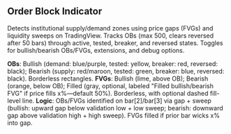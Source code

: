 ## Order Block Indicator
Detects institutional supply/demand zones using price gaps (FVGs) and liquidity sweeps on TradingView. Tracks OBs (max 500, clears reversed after 50 bars) through active, tested, breaker, and reversed states. Toggles for bullish/bearish OBs/FVGs, extensions, and debug options.

**OBs**: Bullish (demand: blue/purple, tested: yellow, breaker: red, reversed: black); Bearish (supply: red/maroon, tested: green, breaker: blue, reversed: black). Borderless rectangles.
**FVGs**: Bullish (lime, above OB); Bearish (orange, below OB); Filled (gray, optional, labeled "Filled bullish/bearish FVG" if price fills x%—default 50%). Borderless, with optional dashed fill-level line.
**Logic**: OBs/FVGs identified on bar[2]/bar[3] via gap + sweep (bullish: upward gap below validation low + low sweep; bearish: downward gap above validation high + high sweep). FVGs filled if prior bar wicks x% into gap.

